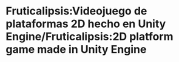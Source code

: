 # Fruticalipsis:Videojuego de plataformas 2D hecho en Unity Engine/Fruticalipsis:2D platform game made in Unity Engine
